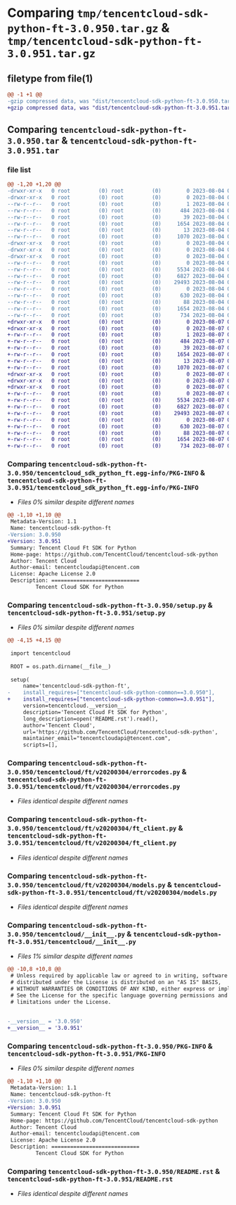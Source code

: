 # Comparing `tmp/tencentcloud-sdk-python-ft-3.0.950.tar.gz` & `tmp/tencentcloud-sdk-python-ft-3.0.951.tar.gz`

## filetype from file(1)

```diff
@@ -1 +1 @@
-gzip compressed data, was "dist/tencentcloud-sdk-python-ft-3.0.950.tar", last modified: Fri Aug  4 00:27:19 2023, max compression
+gzip compressed data, was "dist/tencentcloud-sdk-python-ft-3.0.951.tar", last modified: Mon Aug  7 00:27:03 2023, max compression
```

## Comparing `tencentcloud-sdk-python-ft-3.0.950.tar` & `tencentcloud-sdk-python-ft-3.0.951.tar`

### file list

```diff
@@ -1,20 +1,20 @@
-drwxr-xr-x   0 root         (0) root         (0)        0 2023-08-04 00:27:19.000000 tencentcloud-sdk-python-ft-3.0.950/
-drwxr-xr-x   0 root         (0) root         (0)        0 2023-08-04 00:27:19.000000 tencentcloud-sdk-python-ft-3.0.950/tencentcloud_sdk_python_ft.egg-info/
--rw-r--r--   0 root         (0) root         (0)        1 2023-08-04 00:27:19.000000 tencentcloud-sdk-python-ft-3.0.950/tencentcloud_sdk_python_ft.egg-info/dependency_links.txt
--rw-r--r--   0 root         (0) root         (0)      484 2023-08-04 00:27:19.000000 tencentcloud-sdk-python-ft-3.0.950/tencentcloud_sdk_python_ft.egg-info/SOURCES.txt
--rw-r--r--   0 root         (0) root         (0)       39 2023-08-04 00:27:19.000000 tencentcloud-sdk-python-ft-3.0.950/tencentcloud_sdk_python_ft.egg-info/requires.txt
--rw-r--r--   0 root         (0) root         (0)     1654 2023-08-04 00:27:19.000000 tencentcloud-sdk-python-ft-3.0.950/tencentcloud_sdk_python_ft.egg-info/PKG-INFO
--rw-r--r--   0 root         (0) root         (0)       13 2023-08-04 00:27:19.000000 tencentcloud-sdk-python-ft-3.0.950/tencentcloud_sdk_python_ft.egg-info/top_level.txt
--rw-r--r--   0 root         (0) root         (0)     1070 2023-08-04 00:27:19.000000 tencentcloud-sdk-python-ft-3.0.950/setup.py
-drwxr-xr-x   0 root         (0) root         (0)        0 2023-08-04 00:27:19.000000 tencentcloud-sdk-python-ft-3.0.950/tencentcloud/
-drwxr-xr-x   0 root         (0) root         (0)        0 2023-08-04 00:27:19.000000 tencentcloud-sdk-python-ft-3.0.950/tencentcloud/ft/
-drwxr-xr-x   0 root         (0) root         (0)        0 2023-08-04 00:27:19.000000 tencentcloud-sdk-python-ft-3.0.950/tencentcloud/ft/v20200304/
--rw-r--r--   0 root         (0) root         (0)        0 2023-08-04 00:27:19.000000 tencentcloud-sdk-python-ft-3.0.950/tencentcloud/ft/v20200304/__init__.py
--rw-r--r--   0 root         (0) root         (0)     5534 2023-08-04 00:27:19.000000 tencentcloud-sdk-python-ft-3.0.950/tencentcloud/ft/v20200304/errorcodes.py
--rw-r--r--   0 root         (0) root         (0)     6827 2023-08-04 00:27:19.000000 tencentcloud-sdk-python-ft-3.0.950/tencentcloud/ft/v20200304/ft_client.py
--rw-r--r--   0 root         (0) root         (0)    29493 2023-08-04 00:27:19.000000 tencentcloud-sdk-python-ft-3.0.950/tencentcloud/ft/v20200304/models.py
--rw-r--r--   0 root         (0) root         (0)        0 2023-08-04 00:27:19.000000 tencentcloud-sdk-python-ft-3.0.950/tencentcloud/ft/__init__.py
--rw-r--r--   0 root         (0) root         (0)      630 2023-08-04 00:27:19.000000 tencentcloud-sdk-python-ft-3.0.950/tencentcloud/__init__.py
--rw-r--r--   0 root         (0) root         (0)       88 2023-08-04 00:27:19.000000 tencentcloud-sdk-python-ft-3.0.950/setup.cfg
--rw-r--r--   0 root         (0) root         (0)     1654 2023-08-04 00:27:19.000000 tencentcloud-sdk-python-ft-3.0.950/PKG-INFO
--rw-r--r--   0 root         (0) root         (0)      734 2023-08-04 00:27:19.000000 tencentcloud-sdk-python-ft-3.0.950/README.rst
+drwxr-xr-x   0 root         (0) root         (0)        0 2023-08-07 00:27:03.000000 tencentcloud-sdk-python-ft-3.0.951/
+drwxr-xr-x   0 root         (0) root         (0)        0 2023-08-07 00:27:03.000000 tencentcloud-sdk-python-ft-3.0.951/tencentcloud_sdk_python_ft.egg-info/
+-rw-r--r--   0 root         (0) root         (0)        1 2023-08-07 00:27:03.000000 tencentcloud-sdk-python-ft-3.0.951/tencentcloud_sdk_python_ft.egg-info/dependency_links.txt
+-rw-r--r--   0 root         (0) root         (0)      484 2023-08-07 00:27:03.000000 tencentcloud-sdk-python-ft-3.0.951/tencentcloud_sdk_python_ft.egg-info/SOURCES.txt
+-rw-r--r--   0 root         (0) root         (0)       39 2023-08-07 00:27:03.000000 tencentcloud-sdk-python-ft-3.0.951/tencentcloud_sdk_python_ft.egg-info/requires.txt
+-rw-r--r--   0 root         (0) root         (0)     1654 2023-08-07 00:27:03.000000 tencentcloud-sdk-python-ft-3.0.951/tencentcloud_sdk_python_ft.egg-info/PKG-INFO
+-rw-r--r--   0 root         (0) root         (0)       13 2023-08-07 00:27:03.000000 tencentcloud-sdk-python-ft-3.0.951/tencentcloud_sdk_python_ft.egg-info/top_level.txt
+-rw-r--r--   0 root         (0) root         (0)     1070 2023-08-07 00:27:03.000000 tencentcloud-sdk-python-ft-3.0.951/setup.py
+drwxr-xr-x   0 root         (0) root         (0)        0 2023-08-07 00:27:03.000000 tencentcloud-sdk-python-ft-3.0.951/tencentcloud/
+drwxr-xr-x   0 root         (0) root         (0)        0 2023-08-07 00:27:03.000000 tencentcloud-sdk-python-ft-3.0.951/tencentcloud/ft/
+drwxr-xr-x   0 root         (0) root         (0)        0 2023-08-07 00:27:03.000000 tencentcloud-sdk-python-ft-3.0.951/tencentcloud/ft/v20200304/
+-rw-r--r--   0 root         (0) root         (0)        0 2023-08-07 00:27:03.000000 tencentcloud-sdk-python-ft-3.0.951/tencentcloud/ft/v20200304/__init__.py
+-rw-r--r--   0 root         (0) root         (0)     5534 2023-08-07 00:27:03.000000 tencentcloud-sdk-python-ft-3.0.951/tencentcloud/ft/v20200304/errorcodes.py
+-rw-r--r--   0 root         (0) root         (0)     6827 2023-08-07 00:27:03.000000 tencentcloud-sdk-python-ft-3.0.951/tencentcloud/ft/v20200304/ft_client.py
+-rw-r--r--   0 root         (0) root         (0)    29493 2023-08-07 00:27:03.000000 tencentcloud-sdk-python-ft-3.0.951/tencentcloud/ft/v20200304/models.py
+-rw-r--r--   0 root         (0) root         (0)        0 2023-08-07 00:27:03.000000 tencentcloud-sdk-python-ft-3.0.951/tencentcloud/ft/__init__.py
+-rw-r--r--   0 root         (0) root         (0)      630 2023-08-07 00:27:03.000000 tencentcloud-sdk-python-ft-3.0.951/tencentcloud/__init__.py
+-rw-r--r--   0 root         (0) root         (0)       88 2023-08-07 00:27:03.000000 tencentcloud-sdk-python-ft-3.0.951/setup.cfg
+-rw-r--r--   0 root         (0) root         (0)     1654 2023-08-07 00:27:03.000000 tencentcloud-sdk-python-ft-3.0.951/PKG-INFO
+-rw-r--r--   0 root         (0) root         (0)      734 2023-08-07 00:27:03.000000 tencentcloud-sdk-python-ft-3.0.951/README.rst
```

### Comparing `tencentcloud-sdk-python-ft-3.0.950/tencentcloud_sdk_python_ft.egg-info/PKG-INFO` & `tencentcloud-sdk-python-ft-3.0.951/tencentcloud_sdk_python_ft.egg-info/PKG-INFO`

 * *Files 0% similar despite different names*

```diff
@@ -1,10 +1,10 @@
 Metadata-Version: 1.1
 Name: tencentcloud-sdk-python-ft
-Version: 3.0.950
+Version: 3.0.951
 Summary: Tencent Cloud Ft SDK for Python
 Home-page: https://github.com/TencentCloud/tencentcloud-sdk-python
 Author: Tencent Cloud
 Author-email: tencentcloudapi@tencent.com
 License: Apache License 2.0
 Description: ============================
         Tencent Cloud SDK for Python
```

### Comparing `tencentcloud-sdk-python-ft-3.0.950/setup.py` & `tencentcloud-sdk-python-ft-3.0.951/setup.py`

 * *Files 0% similar despite different names*

```diff
@@ -4,15 +4,15 @@
 
 import tencentcloud
 
 ROOT = os.path.dirname(__file__)
 
 setup(
     name='tencentcloud-sdk-python-ft',
-    install_requires=["tencentcloud-sdk-python-common==3.0.950"],
+    install_requires=["tencentcloud-sdk-python-common==3.0.951"],
     version=tencentcloud.__version__,
     description='Tencent Cloud Ft SDK for Python',
     long_description=open('README.rst').read(),
     author='Tencent Cloud',
     url='https://github.com/TencentCloud/tencentcloud-sdk-python',
     maintainer_email="tencentcloudapi@tencent.com",
     scripts=[],
```

### Comparing `tencentcloud-sdk-python-ft-3.0.950/tencentcloud/ft/v20200304/errorcodes.py` & `tencentcloud-sdk-python-ft-3.0.951/tencentcloud/ft/v20200304/errorcodes.py`

 * *Files identical despite different names*

### Comparing `tencentcloud-sdk-python-ft-3.0.950/tencentcloud/ft/v20200304/ft_client.py` & `tencentcloud-sdk-python-ft-3.0.951/tencentcloud/ft/v20200304/ft_client.py`

 * *Files identical despite different names*

### Comparing `tencentcloud-sdk-python-ft-3.0.950/tencentcloud/ft/v20200304/models.py` & `tencentcloud-sdk-python-ft-3.0.951/tencentcloud/ft/v20200304/models.py`

 * *Files identical despite different names*

### Comparing `tencentcloud-sdk-python-ft-3.0.950/tencentcloud/__init__.py` & `tencentcloud-sdk-python-ft-3.0.951/tencentcloud/__init__.py`

 * *Files 1% similar despite different names*

```diff
@@ -10,8 +10,8 @@
 # Unless required by applicable law or agreed to in writing, software
 # distributed under the License is distributed on an "AS IS" BASIS,
 # WITHOUT WARRANTIES OR CONDITIONS OF ANY KIND, either express or implied.
 # See the License for the specific language governing permissions and
 # limitations under the License.
 
 
-__version__ = '3.0.950'
+__version__ = '3.0.951'
```

### Comparing `tencentcloud-sdk-python-ft-3.0.950/PKG-INFO` & `tencentcloud-sdk-python-ft-3.0.951/PKG-INFO`

 * *Files 0% similar despite different names*

```diff
@@ -1,10 +1,10 @@
 Metadata-Version: 1.1
 Name: tencentcloud-sdk-python-ft
-Version: 3.0.950
+Version: 3.0.951
 Summary: Tencent Cloud Ft SDK for Python
 Home-page: https://github.com/TencentCloud/tencentcloud-sdk-python
 Author: Tencent Cloud
 Author-email: tencentcloudapi@tencent.com
 License: Apache License 2.0
 Description: ============================
         Tencent Cloud SDK for Python
```

### Comparing `tencentcloud-sdk-python-ft-3.0.950/README.rst` & `tencentcloud-sdk-python-ft-3.0.951/README.rst`

 * *Files identical despite different names*

